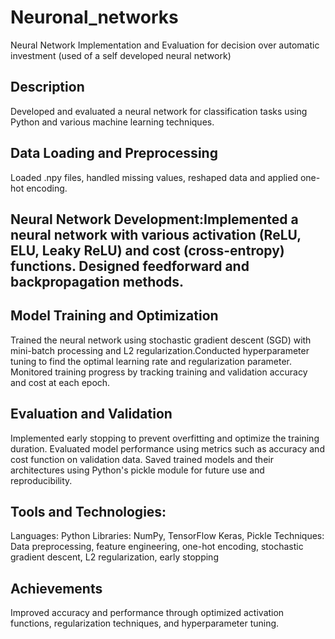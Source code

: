 # Neuronal_networks
Neural Network Implementation and Evaluation for decision over automatic investment (used of a self developed neural network)

## Description
Developed and evaluated a neural network for classification tasks using Python and various machine learning techniques.
## Data Loading and Preprocessing
Loaded .npy files, handled missing values, reshaped data and applied one-hot encoding.
## Neural Network Development:Implemented a neural network with various activation (ReLU, ELU, Leaky ReLU) and cost (cross-entropy) functions. Designed feedforward and backpropagation methods.
## Model Training and Optimization
Trained the neural network using stochastic gradient descent (SGD) with mini-batch processing and L2 regularization.Conducted hyperparameter tuning to find the optimal learning rate and regularization parameter. Monitored training progress by tracking training and validation accuracy and cost at each epoch.
## Evaluation and Validation
Implemented early stopping to prevent overfitting and optimize the training duration. Evaluated model performance using metrics such as accuracy and cost function on validation data. Saved trained models and their architectures using Python's pickle module for future use and reproducibility.
## Tools and Technologies:
Languages: Python
Libraries: NumPy, TensorFlow Keras, Pickle
Techniques: Data preprocessing, feature engineering, one-hot encoding, stochastic gradient descent, L2 regularization, early stopping
## Achievements 
Improved accuracy and performance through optimized activation functions, regularization techniques, and hyperparameter tuning.
